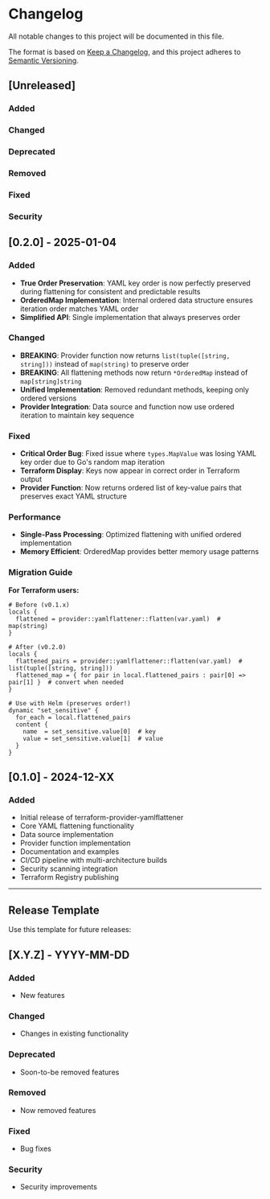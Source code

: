 # Changelog

All notable changes to this project will be documented in this file.

The format is based on [Keep a Changelog](https://keepachangelog.com/en/1.0.0/),
and this project adheres to [Semantic Versioning](https://semver.org/spec/v2.0.0.html).

## [Unreleased]

### Added

### Changed

### Deprecated

### Removed

### Fixed

### Security

## [0.2.0] - 2025-01-04

### Added
- **True Order Preservation**: YAML key order is now perfectly preserved during flattening for consistent and predictable results
- **OrderedMap Implementation**: Internal ordered data structure ensures iteration order matches YAML order
- **Simplified API**: Single implementation that always preserves order

### Changed
- **BREAKING**: Provider function now returns `list(tuple([string, string]))` instead of `map(string)` to preserve order
- **BREAKING**: All flattening methods now return `*OrderedMap` instead of `map[string]string`
- **Unified Implementation**: Removed redundant methods, keeping only ordered versions
- **Provider Integration**: Data source and function now use ordered iteration to maintain key sequence

### Fixed
- **Critical Order Bug**: Fixed issue where `types.MapValue` was losing YAML key order due to Go's random map iteration
- **Terraform Display**: Keys now appear in correct order in Terraform output
- **Provider Function**: Now returns ordered list of key-value pairs that preserves exact YAML structure

### Performance
- **Single-Pass Processing**: Optimized flattening with unified ordered implementation
- **Memory Efficient**: OrderedMap provides better memory usage patterns

### Migration Guide

**For Terraform users:**
```hcl
# Before (v0.1.x)
locals {
  flattened = provider::yamlflattener::flatten(var.yaml)  # map(string)
}

# After (v0.2.0)
locals {
  flattened_pairs = provider::yamlflattener::flatten(var.yaml)  # list(tuple([string, string]))
  flattened_map = { for pair in local.flattened_pairs : pair[0] => pair[1] }  # convert when needed
}

# Use with Helm (preserves order!)
dynamic "set_sensitive" {
  for_each = local.flattened_pairs
  content {
    name  = set_sensitive.value[0]  # key
    value = set_sensitive.value[1]  # value
  }
}
```

## [0.1.0] - 2024-12-XX

### Added
- Initial release of terraform-provider-yamlflattener
- Core YAML flattening functionality
- Data source implementation
- Provider function implementation
- Documentation and examples
- CI/CD pipeline with multi-architecture builds
- Security scanning integration
- Terraform Registry publishing

---

## Release Template

Use this template for future releases:

## [X.Y.Z] - YYYY-MM-DD

### Added
- New features

### Changed
- Changes in existing functionality

### Deprecated
- Soon-to-be removed features

### Removed
- Now removed features

### Fixed
- Bug fixes

### Security
- Security improvements
